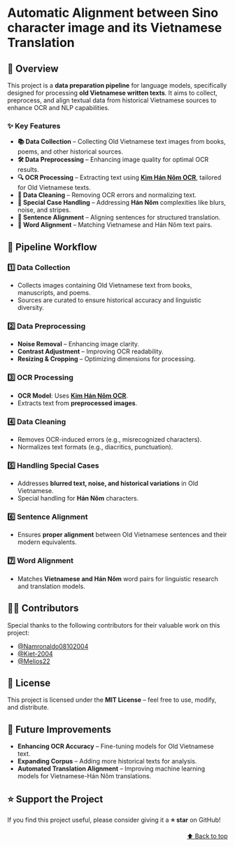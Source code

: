 <a id="readme-top"></a>
# Automatic Alignment between Sino character image and its Vietnamese Translation

## 📜 Overview
This project is a **data preparation pipeline** for language models, specifically designed for processing **old Vietnamese written texts**. It aims to collect, preprocess, and align textual data from historical Vietnamese sources to enhance OCR and NLP capabilities.

### ✨ Key Features
- **📚 Data Collection** – Collecting Old Vietnamese text images from books, poems, and other historical sources.
- **🛠️ Data Preprocessing** – Enhancing image quality for optimal OCR results.
- **🔍 OCR Processing** – Extracting text using **[Kim Hán Nôm OCR](https://tools.clc.hcmus.edu.vn/)**, tailored for Old Vietnamese texts.
- **🧹 Data Cleaning** – Removing OCR errors and normalizing text.
- **📖 Special Case Handling** – Addressing **Hán Nôm** complexities like blurs, noise, and stripes.
- **📝 Sentence Alignment** – Aligning sentences for structured translation.
- **🔗 Word Alignment** – Matching Vietnamese and Hán Nôm text pairs.



## 🚀 Pipeline Workflow

### 1️⃣ Data Collection
- Collects images containing Old Vietnamese text from books, manuscripts, and poems.
- Sources are curated to ensure historical accuracy and linguistic diversity.

### 2️⃣ Data Preprocessing
- **Noise Removal** – Enhancing image clarity.
- **Contrast Adjustment** – Improving OCR readability.
- **Resizing & Cropping** – Optimizing dimensions for processing.

### 3️⃣ OCR Processing
- **OCR Model**: Uses **[Kim Hán Nôm OCR](https://tools.clc.hcmus.edu.vn/)**.
- Extracts text from **preprocessed images**.

### 4️⃣ Data Cleaning
- Removes OCR-induced errors (e.g., misrecognized characters).
- Normalizes text formats (e.g., diacritics, punctuation).

### 5️⃣ Handling Special Cases
- Addresses **blurred text, noise, and historical variations** in Old Vietnamese.
- Special handling for **Hán Nôm** characters.

### 6️⃣ Sentence Alignment
- Ensures **proper alignment** between Old Vietnamese sentences and their modern equivalents.

### 7️⃣ Word Alignment
- Matches **Vietnamese and Hán Nôm** word pairs for linguistic research and translation models.



## 🧑‍💻 Contributors
Special thanks to the following contributors for their valuable work on this project:
- [@Namronaldo08102004](https://github.com/Namronaldo08102004)
- [@Kiet-2004](https://github.com/Kiet-2004)
- [@Melios22](https://github.com/Melios22)



## 📜 License
This project is licensed under the **MIT License** – feel free to use, modify, and distribute.



## 📝 Future Improvements
- **Enhancing OCR Accuracy** – Fine-tuning models for Old Vietnamese text.
- **Expanding Corpus** – Adding more historical texts for analysis.
- **Automated Translation Alignment** – Improving machine learning models for Vietnamese-Hán Nôm translations.



## ⭐ Support the Project
If you find this project useful, please consider giving it a **⭐ star** on GitHub!


<p align="right">
  <a href="#readme-top">⬆️ Back to top</a>
</p>
